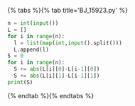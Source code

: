 {% tabs %}{% tab title='BJ_15923.py' %}

```py
n = int(input())
L = []
for i in range(n):
  l = list(map(int,input().split()))
  L.append(l)
S = 0
for i in range(n):
  S += abs(L[i][0]-L[i-1][0])
  S += abs(L[i][1]-L[i-1][1])
print(S)
```

{% endtab %}{% endtabs %}
